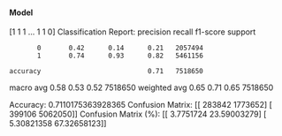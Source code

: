 #### Model
[1 1 1 ... 1 1 0]
Classification Report:
              precision    recall  f1-score   support

           0       0.42      0.14      0.21   2057494
           1       0.74      0.93      0.82   5461156

    accuracy                           0.71   7518650
   macro avg       0.58      0.53      0.52   7518650
weighted avg       0.65      0.71      0.65   7518650

Accuracy: 0.7110175363928365
Confusion Matrix:
[[ 283842 1773652]
 [ 399106 5062050]]
Confusion Matrix (%):
[[ 3.7751724  23.59003279]
 [ 5.30821358 67.32658123]]
